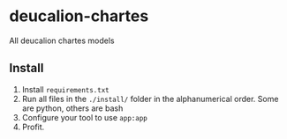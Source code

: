 # deucalion-chartes
All deucalion chartes models

## Install

1. Install `requirements.txt`
2. Run all files in the `./install/` folder in the alphanumerical order. Some are python, others are bash
3. Configure your tool to use `app:app`
4. Profit.

